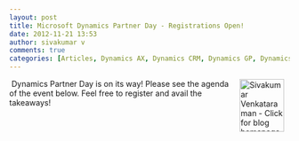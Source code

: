 ```yaml
---
layout: post
title: Microsoft Dynamics Partner Day - Registrations Open!
date: 2012-11-21 13:53
author: sivakumar v
comments: true
categories: [Articles, Dynamics AX, Dynamics CRM, Dynamics GP, Dynamics NAW, Dynamics Partner Day, Roadmap, Sivakumar Venkataraman, Uncategorized, Whats New]
---
```

<p style="text-align: left;"><a title="Sivakumar Venkataraman - Click for blog homepage"><img src="https://microsofttpd.github.io/assets/0871.sivav.jpg" alt="Sivakumar Venkataraman - Click for blog homepage" width="80" height="95" align="right" border="0" hspace="10" /></a>&nbsp;Dynamics Partner Day is on its way! Please see the agenda of the event below. Feel free to register and avail the takeaways! <!--Click <a title="here" href="mailto:sivav@microsoft.com?Subject=Dynamics%20Partner%20Day%20-%20Register%20Me&amp;Body=PLEASE%20FILL%20IN%20THE%20FOLLOWING%20DETAILS%0A%0AName%3A%0ACompany%20Name%3A%0APartner%20ID%3A%0AContact%20number%3A%0AEmail%20ID%3A%0AProducts%20interested%20in%20(AX/CRM/GP/NAV)%3A" target="_blank">here</a> to register for this event!--></p>
<p style="text-align: left;"><img src="https://msdnshared.blob.core.windows.net/media/TNBlogsFS/prod.evol.blogs.technet.com/CommunityServer.Blogs.Components.WeblogFiles/00/00/00/95/09/8422.PartnerDayInitialEmail.png" original-url="http://blogs.technet.com/resized-image.ashx/__size/550x0/__key/communityserver-blogs-components-weblogfiles/00-00-00-95-09/8422.PartnerDayInitialEmail.png" alt="" border="0" /></p>
